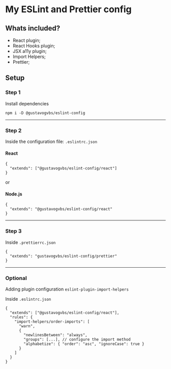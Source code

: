 # My ESLint and Prettier config

## Whats included?

- React plugin;
- React Hooks plugin;
- JSX a11y plugin;
- Import Helpers;
- Prettier;

## Setup

### Step 1

Install dependencies

```
npm i -D @gustavogvbs/eslint-config
```

---

### Step 2

Inside the configuration file: `.eslintrc.json`

#### React

```
{
  "extends": ["@gustavogvbs/eslint-config/react"]
}
```

or

#### Node.js

```
{
  "extends": "@gustavogvbs/eslint-config/react"
}
```

---

### Step 3

Inside `.prettierrc.json`

```
{
  "extends": "gustavogvbs/eslint-config/prettier"
}
```

---

### Optional

Adding plugin configuration `eslint-plugin-import-helpers`

Inside `.eslintrc.json`

```
{
  "extends": ["@gustavogvbs/eslint-config/react"],
  "rules": {
    "import-helpers/order-imports": [
      "warn",
      {
        "newlinesBetween": "always",
        "groups": [...], // configure the import method
        "alphabetize": { "order": "asc", "ignoreCase": true }
      }
    ]
  }
}
```
